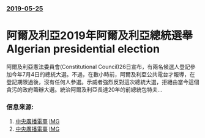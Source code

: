 ### [2019-05-25](/news/2019/05/25/index.md)

##### 
# 阿爾及利亞2019年阿爾及利亞總統選舉 Algerian presidential election 

阿爾及利亞憲法委員會(Constitutional Council)26日宣布，有兩名候選人登記參加今年7月4日的總統大選。不過，在數小時前，阿爾及利亞公共電台才報導，在登記期限過後，沒有任何人參選。示威者強烈反對這次總統大選，拒絕由當今這個貪污的政府籌辦大選。統治阿爾及利亞長達20年的前總統包特夫...


### 信息来源:

1. [中央廣播電臺](https://www.rti.org.tw/news/view/id/2021973) [IMG](https://static.rti.org.tw/assets/thumbnails/2019/03/12/013431f1f3313143bf01a567a521f2a2.jpg)
2. [中央廣播電臺](https://www.rti.org.tw/news/view/id/2021992) [IMG](https://static.rti.org.tw/img/fb-rti-logo.png)

